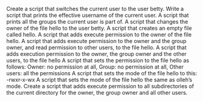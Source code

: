 Create a script that switches the current user to the user betty.
Write a script that prints the effective username of the current user.
A script that prints all the groups the current user is part of.
A script that changes the owner of the file hello to the user betty.
A script that creates an empty file called hello.
A script that adds execute permission to the owner of the file hello.
A script that adds execute permission to the owner and the group owner, and read permission to other users, to the file hello.
A script that adds execution permission to the owner, the group owner and the other users, to the file hello
A script that sets the permission to the file hello as follows: Owner: no permission at all, Group: no permission at all, Other users: all the permissions
A script that sets the mode of the file hello to this: -rwxr-x-wx
A script that sets the mode of the file hello the same as olleh’s mode.
Create a script that adds execute permission to all subdirectories of the current directory for the owner, the group owner and all other users.
